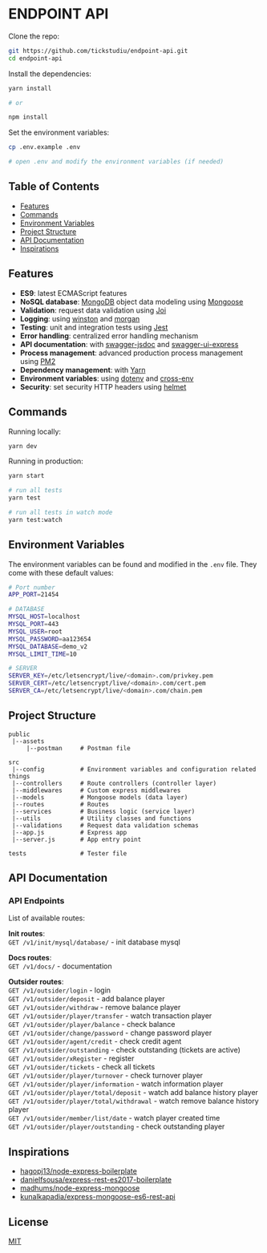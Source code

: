 # ENDPOINT API

Clone the repo:

```bash
git https://github.com/tickstudiu/endpoint-api.git
cd endpoint-api
```

Install the dependencies:

```bash
yarn install

# or

npm install
```

Set the environment variables:

```bash
cp .env.example .env

# open .env and modify the environment variables (if needed)
```

## Table of Contents

- [Features](#features)
- [Commands](#commands)
- [Environment Variables](#environment-variables)
- [Project Structure](#project-structure)
- [API Documentation](#api-documentation)
- [Inspirations](#inspirations)

## Features

- **ES9**: latest ECMAScript features
- **NoSQL database**: [MongoDB](https://www.mongodb.com) object data modeling using [Mongoose](https://mongoosejs.com)
- **Validation**: request data validation using [Joi](https://github.com/hapijs/joi)
- **Logging**: using [winston](https://github.com/winstonjs/winston) and [morgan](https://github.com/expressjs/morgan)
- **Testing**: unit and integration tests using [Jest](https://jestjs.io)
- **Error handling**: centralized error handling mechanism
- **API documentation**: with [swagger-jsdoc](https://github.com/Surnet/swagger-jsdoc) and [swagger-ui-express](https://github.com/scottie1984/swagger-ui-express)
- **Process management**: advanced production process management using [PM2](https://pm2.keymetrics.io)
- **Dependency management**: with [Yarn](https://yarnpkg.com)
- **Environment variables**: using [dotenv](https://github.com/motdotla/dotenv) and [cross-env](https://github.com/kentcdodds/cross-env#readme)
- **Security**: set security HTTP headers using [helmet](https://helmetjs.github.io)

## Commands

Running locally:

```bash
yarn dev
```

Running in production:

```bash
yarn start
```

```bash
# run all tests
yarn test

# run all tests in watch mode
yarn test:watch
```

## Environment Variables

The environment variables can be found and modified in the `.env` file. They come with these default values:

```bash
# Port number
APP_PORT=21454

# DATABASE
MYSQL_HOST=localhost
MYSQL_PORT=443
MYSQL_USER=root
MYSQL_PASSWORD=aa123654
MYSQL_DATABASE=demo_v2
MYSQL_LIMIT_TIME=10

# SERVER
SERVER_KEY=/etc/letsencrypt/live/<domain>.com/privkey.pem
SERVER_CERT=/etc/letsencrypt/live/<domain>.com/cert.pem
SERVER_CA=/etc/letsencrypt/live/<domain>.com/chain.pem
```

## Project Structure

```
public
 |--assets         
     |--postman     # Postman file
 
src
 |--config          # Environment variables and configuration related things
 |--controllers     # Route controllers (controller layer)
 |--middlewares     # Custom express middlewares
 |--models          # Mongoose models (data layer)
 |--routes          # Routes
 |--services        # Business logic (service layer)
 |--utils           # Utility classes and functions
 |--validations     # Request data validation schemas
 |--app.js          # Express app
 |--server.js       # App entry point
 
tests               # Tester file
```
## API Documentation

### API Endpoints

List of available routes:

**Init routes**:\
`GET /v1/init/mysql/database/` - init database mysql

**Docs routes**:\
`GET /v1/docs/` - documentation

**Outsider routes**:\
`GET /v1/outsider/login` - login\
`GET /v1/outsider/deposit` - add balance player\
`GET /v1/outsider/withdraw` - remove balance player\
`GET /v1/outsider/player/transfer` - watch transaction player\
`GET /v1/outsider/player/balance` - check balance\
`GET /v1/outsider/change/password` - change password player\
`GET /v1/outsider/agent/credit` - check credit agent\
`GET /v1/outsider/outstanding` - check outstanding (tickets are active)\
`GET /v1/outsider/xRegister` - register\
`GET /v1/outsider/tickets` - check all tickets\
`GET /v1/outsider/player/turnover` - check turnover player\
`GET /v1/outsider/player/information` - watch information player\
`GET /v1/outsider/player/total/deposit` - watch add balance history player\
`GET /v1/outsider/player/total/withdrawal` - watch remove balance history player\
`GET /v1/outsider/member/list/date` - watch player created time\
`GET /v1/outsider/player/outstanding` - check outstanding player

## Inspirations

- [hagopj13/node-express-boilerplate](https://github.com/hagopj13/node-express-boilerplate)
- [danielfsousa/express-rest-es2017-boilerplate](https://github.com/danielfsousa/express-rest-es2017-boilerplate)
- [madhums/node-express-mongoose](https://github.com/madhums/node-express-mongoose)
- [kunalkapadia/express-mongoose-es6-rest-api](https://github.com/kunalkapadia/express-mongoose-es6-rest-api)

## License

[MIT](LICENSE)
